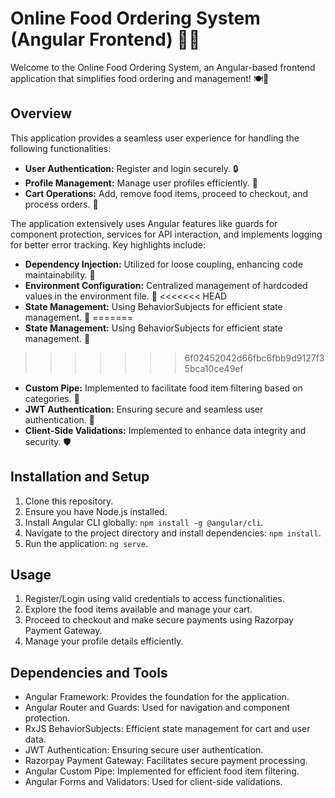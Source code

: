 # Online Food Ordering System (Angular Frontend) 🍔🥗

Welcome to the Online Food Ordering System, an Angular-based frontend application that simplifies food ordering and management! 🍽️📲

## Overview

This application provides a seamless user experience for handling the following functionalities:
- **User Authentication:** Register and login securely. 🔒
- **Profile Management:** Manage user profiles efficiently. 👤
- **Cart Operations:** Add, remove food items, proceed to checkout, and process orders. 🛒

The application extensively uses Angular features like guards for component protection, services for API interaction, and implements logging for better error tracking. Key highlights include:

- **Dependency Injection:** Utilized for loose coupling, enhancing code maintainability. 🧩
- **Environment Configuration:** Centralized management of hardcoded values in the environment file. 📁
<<<<<<< HEAD
- **State Management:** Using BehaviorSubjects for efficient state management. 🔄
=======
- **State Management:** Using BehaviorSubjects for efficient state management. 🔄
>>>>>>> 6f02452042d66fbc6fbb9d9127f35bca10ce49ef
- **Custom Pipe:** Implemented to facilitate food item filtering based on categories. 🥦
- **JWT Authentication:** Ensuring secure and seamless user authentication. 🔐
- **Client-Side Validations:** Implemented to enhance data integrity and security. 🛡️

## Installation and Setup

1. Clone this repository.
2. Ensure you have Node.js installed.
3. Install Angular CLI globally: `npm install -g @angular/cli`.
4. Navigate to the project directory and install dependencies: `npm install`.
5. Run the application: `ng serve`.

## Usage

1. Register/Login using valid credentials to access functionalities.
2. Explore the food items available and manage your cart.
3. Proceed to checkout and make secure payments using Razorpay Payment Gateway.
4. Manage your profile details efficiently.

## Dependencies and Tools

- Angular Framework: Provides the foundation for the application.
- Angular Router and Guards: Used for navigation and component protection.
- RxJS BehaviorSubjects: Efficient state management for cart and user data.
- JWT Authentication: Ensuring secure user authentication.
- Razorpay Payment Gateway: Facilitates secure payment processing.
- Angular Custom Pipe: Implemented for efficient food item filtering.
- Angular Forms and Validators: Used for client-side validations.


